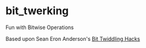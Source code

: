 bit_twerking
============

Fun with Bitwise Operations

Based upon Sean Eron Anderson's [Bit Twiddling Hacks](https://graphics.stanford.edu/~seander/bithacks.html)



